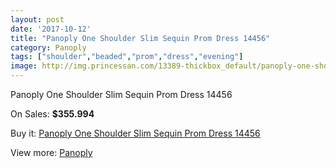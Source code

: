```yaml
---
layout: post
date: '2017-10-12'
title: "Panoply One Shoulder Slim Sequin Prom Dress 14456"
category: Panoply
tags: ["shoulder","beaded","prom","dress","evening"]
image: http://img.princessan.com/13389-thickbox_default/panoply-one-shoulder-slim-sequin-prom-dress-14456.jpg
---
```

Panoply One Shoulder Slim Sequin Prom Dress 14456

On Sales: **$355.994**
<a href="https://www.princessan.com/en/panoply/6306-panoply-one-shoulder-slim-sequin-prom-dress-14456.html"><amp-img layout="responsive" width="600" height="600" src="//img.princessan.com/13389-thickbox_default/panoply-one-shoulder-slim-sequin-prom-dress-14456.jpg" alt="Panoply One Shoulder Slim Sequin Prom Dress 14456 0" /></a>
<a href="https://www.princessan.com/en/panoply/6306-panoply-one-shoulder-slim-sequin-prom-dress-14456.html"><amp-img layout="responsive" width="600" height="600" src="//img.princessan.com/13390-thickbox_default/panoply-one-shoulder-slim-sequin-prom-dress-14456.jpg" alt="Panoply One Shoulder Slim Sequin Prom Dress 14456 1" /></a>

Buy it: [Panoply One Shoulder Slim Sequin Prom Dress 14456](https://www.princessan.com/en/panoply/6306-panoply-one-shoulder-slim-sequin-prom-dress-14456.html "Panoply One Shoulder Slim Sequin Prom Dress 14456")

View more: [Panoply](https://www.princessan.com/en/50-panoply "Panoply")
